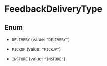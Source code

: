 

# FeedbackDeliveryType

## Enum


* `DELIVERY` (value: `"DELIVERY"`)

* `PICKUP` (value: `"PICKUP"`)

* `INSTORE` (value: `"INSTORE"`)




